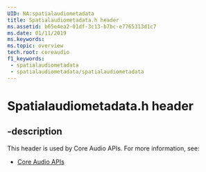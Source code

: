 ```yaml
---
UID: NA:spatialaudiometadata
title: Spatialaudiometadata.h header
ms.assetid: b65e4ea2-01df-3c13-b7bc-e7765313d1c7
ms.date: 01/11/2019
ms.keywords: 
ms.topic: overview
tech.root: coreaudio
f1_keywords:
 - spatialaudiometadata
 - spatialaudiometadata/spatialaudiometadata
---
```


# Spatialaudiometadata.h header


## -description

This header is used by Core Audio APIs. For more information, see:

- [Core Audio APIs](../_coreaudio/index.md)

